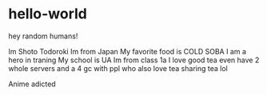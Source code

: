 # hello-world

hey random humans!

Im Shoto Todoroki
Im from Japan
My favorite food is COLD SOBA
I am a hero in traning
My school is UA
Im from class 1a
I love good tea even have 2 whole servers and a 4 gc with ppl who also love tea sharing tea lol

Anime adicted
